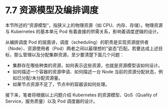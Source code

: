 # 7.7 资源模型及编排调度

本节所述的“资源模型“，指狭义上的物理资源（如 CPU、内存、存储）。物理资源与 Kubernetes 的基本单元 Pod 有着直接的供需关系，影响着调度逻辑的设计。

从编排调度 Pod 的层面讲，调度（scheduling）的职责是实现资源提供者（Node）、资源使用者（Pod）两者之间以最理想的“姿态”匹配。若要达成上述目标，那么管理以及分配集群资源，至少要清楚下面几个问题：

- 集群存在哪些种类的资源，如何表示这些资源，也就是资源模型该如何设计。
- 如何描述一个容器的资源申请、如何描述一台 Node 当前的资源分配状态，例如已分配/未分配资源量。
- 如果节点资源不足了，节点中的容器该如何处理。

接下来，笔者将根据以上问题介绍 Kubernetes 的资源模型、QoS（Quality of Service，服务质量）以及 Pod 调度器的设计。